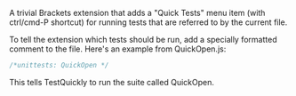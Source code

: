 A trivial Brackets extension that adds a "Quick Tests" menu item (with ctrl/cmd-P shortcut)
for running tests that are referred to by the current file.

To tell the extension which tests should be run, add a specially formatted comment to the file.
Here's an example from QuickOpen.js:

```javascript
/*unittests: QuickOpen */
```

This tells TestQuickly to run the suite called QuickOpen.